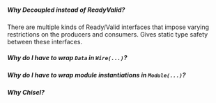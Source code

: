 ##### Why Decoupled instead of ReadyValid?

There are multiple kinds of Ready/Valid interfaces that impose varying restrictions on the producers and consumers. Gives static type safety between these interfaces.

##### Why do I have to wrap `Data` in `Wire(...)`?
##### Why do I have to wrap module instantiations in `Module(...)`?
##### Why Chisel?